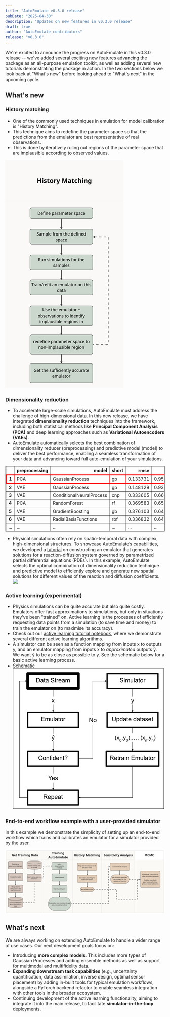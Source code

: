 ```yaml
---
title: "AutoEmulate v0.3.0 release"
pubDate: "2025-04-30"
description: "Updates on new features in v0.3.0 release"
draft: true
author: "AutoEmulate contributors"
release: "v0.3.0"
---
```


We're excited to announce the progress on AutoEmulate in this v0.3.0 release -- we've added several exciting new features advancing the package as an all-purpose emulation toolkit, as well as adding several new tutorials demonstrating the package in action. In the two sections below we look back at "What's new" before looking ahead to "What's next" in the upcoming cycle.

## What's new

### History matching
- One of the commonly used techniques in emulation for model calibration is "History Matching". 
- This technique aims to redefine the parameter space so that the predictions from the emulator are best representative of real observations.
- This is done by iteratively ruling out regions of the parameter space that are implausible according to observed values.

![](https://raw.githubusercontent.com/alan-turing-institute/autoemulate/99d32b3d5a1d353c1f9711c3400ad1ba528ccc62/misc/history_matching_workflow.png)



### Dimensionality reduction
- To accelerate large-scale simulations, AutoEmulate must address the challenge of high-dimensional data. In this new release, we have integrated **dimensionality reduction** techniques into the framework, including both statistical methods like **Principal Component Analysis (PCA)** and deep learning approaches such as **Variational Autoencoders (VAEs)**.
- AutoEmulate automatically selects the best combination of dimensionality reducer (preprocessing) and predictive model (model) to deliver the best performance, enabling a seamless transformation of your data and advancing toward full auto-emulation of your simulations.
<table border="1" class="dataframe">
      <thead>
        <tr style="text-align: right;">
          <th></th>
          <th>preprocessing</th>
          <th>model</th>
          <th>short</th>
          <th>rmse</th>
          <th>r2</th>
        </tr>
      </thead>
      <tbody>
        <tr style="border: 3px solid red;">
          <th>1</th>
          <td>PCA</td>
          <td>GaussianProcess</td>
          <td>gp</td>
          <td>0.133731</td>
          <td>0.950240</td>
        </tr>
        <tr>
          <th>2</th>
          <td>VAE</td>
          <td>GaussianProcess</td>
          <td>gp</td>
          <td>0.148129</td>
          <td>0.930782</td>
        </tr>   
        <tr>
          <th>3</th>
          <td>VAE</td>
          <td>ConditionalNeuralProcess</td>
          <td>cnp</td>
          <td>0.333605</td>
          <td>0.666806</td>
        </tr>
        <tr>
          <th>4</th>
          <td>PCA</td>
          <td>RandomForest</td>
          <td>rf</td>
          <td>0.369583</td>
          <td>0.657539</td>
        </tr>
        <tr>
          <th>5</th>
          <td>VAE</td>
          <td>GradientBoosting</td>
          <td>gb</td>
          <td>0.376103</td>
          <td>0.645977</td>
        </tr>
        <tr>
          <th>6</th>
          <td>VAE</td>
          <td>RadialBasisFunctions</td>
          <td>rbf</td>
          <td>0.336832</td>
          <td>0.643328</td>
        </tr>
        <tr>
          <th>...</th>
          <td>...</td>
          <td>...</td>
          <td>...</td>
          <td>...</td>
          <td>...</td>
        </tr>
      </tbody>
    </table>
    
- Physical simulations often rely on spatio-temporal data with complex, high-dimensional structures. To showcase AutoEmulate’s capabilities, we developed a [tutorial](https://alan-turing-institute.github.io/autoemulate/tutorials/05_reaction_diffusion.html) on constructing an emulator that generates solutions for a reaction-diffusion system governed by parametrized partial differential equations (PDEs).
In this example, AutoEmulate selects the optimal combination of dimensionality reduction technique and predictive model to efficiently explore and generate new spatial solutions for different values of the reaction and diffusion coefficients.
![](https://raw.githubusercontent.com/alan-turing-institute/autoemulate/Preprocessing/misc/reaction_diffusion_test_param0.gif)

<!-- Check out the [reaction-diffusion tutorial](https://alan-turing-institute.github.io/autoemulate/tutorials/05_reaction_diffusion.html) to see AutoEmulate in action and watch how it predicts complex spatial patterns in real time! -->

### Active learning (experimental)
- Physics simulations can be quite accurate but also quite costly. Emulators offer fast approximations to simulations, but only in situations they've been "trained" on. Active learning is the processes of efficiently requesting data points from a simulation (to save time and money) to train the emulator on (to maximise its accuracy).
- Check out our [active learning tutorial notebook](https://github.com/alan-turing-institute/autoemulate/blob/main/docs/tutorials/04_active_learning.ipynb), where we demonstrate several different active learning algorithms.
- A simulator can be seen as a function mapping from inputs x to outputs y, and an emulator mapping from inputs x to *approximated* outputs ŷ. We want ŷ to be as close as possible to y. See the schematic below for a basic active learning process.
- Schematic ![](https://raw.githubusercontent.com/alan-turing-institute/autoemulate/refs/heads/main/docs/img/sal_schematic.svg)

### End-to-end workflow example with a user-provided simulator

In this example we demonstrate the simplicity of setting up an end-to-end workflow which trains and calibrates an emulator for a simulator provided by the user. 

![](https://raw.githubusercontent.com/alan-turing-institute/autoemulate/dac07678bc9eefc51ebbcc911a216a1297721f02/misc/workflow.png)


## What's next

We are always working on extending AutoEmulate to handle a wider range of use cases. Our next development goals focus on:
- Introducing **more complex models**. This includes more types of Gaussian Processes and adding ensemble methods as well as support for multimodal and multifidelity data. 
- **Expanding downstream task capabilities** (e.g., uncertainty quantification, data assimilation, inverse design, optimal sensor placement) by adding in-built tools for typical emulation workflows, alongside a PyTorch backend refactor to enable seamless integration with other tools in the broader ecosystem. 
- Continuing development of the active learning functionality, aiming to integrate it into the main release, to facilitate **simulator-in-the-loop** deployments.

